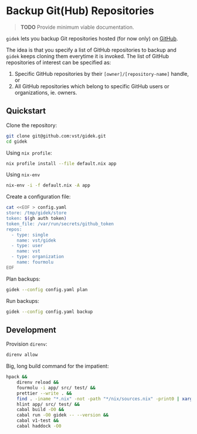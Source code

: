 # Backup Git(Hub) Repositories

> **TODO** Provide minimum viable documentation.

`gidek` lets you backup Git repositories hosted (for now only) on
[GitHub].

The idea is that you specify a list of GitHub repositories to backup
and `gidek` keeps cloning them everytime it is invoked. The list of
GitHub repositories of interest can be specified as:

1. Specific GitHub repositories by their `[owner]/[repository-name]`
   handle, or
2. All GitHub repositories which belong to specific GitHub users or
   organizations, ie. owners.

## Quickstart

Clone the repository:

```sh
git clone git@github.com:vst/gidek.git
cd gidek
```

Using `nix profile`:

```sh
nix profile install --file default.nix app
```

Using `nix-env`

```sh
nix-env -i -f default.nix -A app
```

Create a configuration file:

```sh
cat <<EOF > config.yaml
store: /tmp/gidek/store
token: $(gh auth token)
token_file: /var/run/secrets/github_token
repos:
  - type: single
    name: vst/gidek
  - type: user
    name: vst
  - type: organization
    name: fourmolu
EOF
```

Plan backups:

```sh
gidek --config config.yaml plan
```

Run backups:

```sh
gidek --config config.yaml backup
```

## Development

Provision `direnv`:

```sh
direnv allow
```

Big, long build command for the impatient:

```sh
hpack &&
    direnv reload &&
    fourmolu -i app/ src/ test/ &&
    prettier --write . &&
    find . -iname "*.nix" -not -path "*/nix/sources.nix" -print0 | xargs --null nixpkgs-fmt &&
    hlint app/ src/ test/ &&
    cabal build -O0 &&
    cabal run -O0 gidek -- --version &&
    cabal v1-test &&
    cabal haddock -O0
```

<!-- REFERENCES -->

[GitHub]: https://github.com
